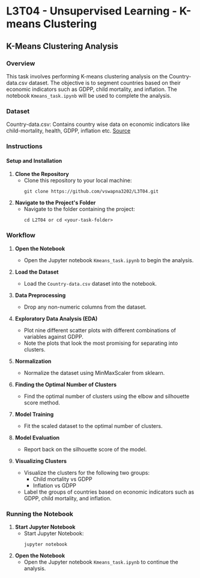 # L3T04 - Unsupervised Learning - K-means Clustering

## K-Means Clustering Analysis

### Overview
This task involves performing K-means clustering analysis on the Country-data.csv dataset. The objective is to segment countries based on their economic indicators such as GDPP, child mortality, and inflation. The notebook `Kmeans_task.ipynb` will be used to complete the analysis.

### Dataset
Country-data.csv: Contains country wise data on economic indicators like child-mortality, health, GDPP, inflation etc. [Source](<Country-data.csv>)

### Instructions
#### Setup and Installation
1. **Clone the Repository**
   - Clone this repository to your local machine:
     ```
     git clone https://github.com/vswapna3202/L3T04.git
     ```
2. **Navigate to the Project's Folder**
   - Navigate to the folder containing the project:
     ```
     cd L2T04 or cd <your-task-folder>
     ```

### Workflow
1. **Open the Notebook**
   - Open the Jupyter notebook `Kmeans_task.ipynb` to begin the analysis.

2. **Load the Dataset**
   - Load the `Country-data.csv` dataset into the notebook.

3. **Data Preprocessing**
   - Drop any non-numeric columns from the dataset.

4. **Exploratory Data Analysis (EDA)**
   - Plot nine different scatter plots with different combinations of variables against GDPP.
   - Note the plots that look the most promising for separating into clusters.

5. **Normalization**
   - Normalize the dataset using MinMaxScaler from sklearn.

6. **Finding the Optimal Number of Clusters**
   - Find the optimal number of clusters using the elbow and silhouette score method.

7. **Model Training**
   - Fit the scaled dataset to the optimal number of clusters.

8. **Model Evaluation**
   - Report back on the silhouette score of the model.

9. **Visualizing Clusters**
   - Visualize the clusters for the following two groups:
     - Child mortality vs GDPP
     - Inflation vs GDPP
   - Label the groups of countries based on economic indicators such as GDPP, child mortality, and inflation.

### Running the Notebook
1. **Start Jupyter Notebook**
   - Start Jupyter Notebook:
     ```
     jupyter notebook
     ```  
2. **Open the Notebook**  
   - Open the Jupyter notebook `Kmeans_task.ipynb` to continue the analysis.  